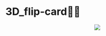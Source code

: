 # 3D_flip-card📌🔥


<p align="center">


<img align="centre" src="https://user-images.githubusercontent.com/99351763/222948616-dc6b114d-d133-4ac5-bf19-2e417a4e8f7b.jpeg">
